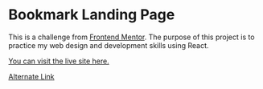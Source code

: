 # Bookmark Landing Page

This is a challenge from [Frontend Mentor](https://www.frontendmentor.io/). The purpose of this project is to practice my web design and development skills using React.

[You can visit the live site here.](https://landing-page-bookmark.netlify.app)

[Alternate Link](https://landing-page-bookmark.pages.dev/)
